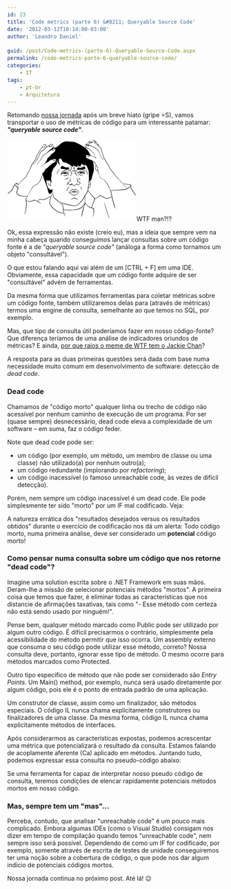 ```yaml
---
id: 23
title: 'Code metrics (parte 6) &#8211; Queryable Source Code'
date: '2012-03-12T10:14:00-03:00'
author: 'Leandro Daniel'

guid: /post/Code-metrics-(parte-6)-Queryable-Source-Code.aspx
permalink: /code-metrics-parte-6-queryable-source-code/
categories:
    - IT
tags:
    - pt-br
    - Arquitetura
---
```


Retomando [nossa jornada](http://leandrodaniel.com/?tag=/Code+Metrics) após um breve hiato (gripe =S), vamos transportar o uso de métricas de código para um interessante patamar: ***"queryable source code"***.

![](/assets/pics/wtfMeme.png)WTF man?!?

Ok, essa expressão não existe (creio eu), mas a ideia que sempre vem na minha cabeça quando conseguimos lançar consultas sobre um código fonte é a de *"queryable source code"* (análoga a forma como tornamos um objeto "consultável").

O que estou falando aqui vai além de um \[CTRL + F\] em uma IDE. Obviamente, essa capacidade que um código fonte adquire de ser "consultável" advém de ferramentas.

Da mesma forma que utilizamos ferramentas para coletar métricas sobre um código fonte, também utilizaremos delas para (através de métricas) termos uma engine de consulta, semelhante ao que temos no SQL, por exemplo.

Mas, que tipo de consulta útil poderíamos fazer em nosso código-fonte? Que diferença teríamos de uma análise de indicadores oriundos de métricas? E ainda, [por que raios o meme de WTF tem o Jackie Chan](http://knowyourmeme.com/memes/my-brain-is-full-of-fk)?

A resposta para as duas primeiras questões será dada com base numa necessidade muito comum em desenvolvimento de software: detecção de *dead code*.

### Dead code

Chamamos de "código morto" qualquer linha ou trecho de código não acessível por nenhum caminho de execução de um programa. Por ser (quase sempre) desnecessário, dead code eleva a complexidade de um software – em suma, faz o código feder.

Note que dead code pode ser:

- um código (por exemplo, um método, um membro de classe ou uma classe) não utilizado(a) por nenhum outro(a);
- um código redundante (implorando por *refactoring*);
- um código inacessível (o famoso unreachable code, às vezes de difícil detecção).

Porém, nem sempre um código inacessível é um dead code. Ele pode simplesmente ter sido "morto" por um IF mal codificado. Veja:

 <script src="https://gist.github.com/2029056.js?file=UnreachableCode.pas" type="text/javascript"></script>

A natureza errática dos "resultados desejados versus os resultados obtidos" durante o exercício de codificação nos dá um alerta: Todo código morto, numa primeira análise, deve ser considerado um **potencial** código morto!

### Como pensar numa consulta sobre um código que nos retorne "dead code"?

Imagine uma solution escrita sobre o .NET Framework em suas mãos. Deram-lhe a missão de selecionar potenciais métodos "mortos". A primeira coisa que temos que fazer, é eliminar todas as características que nos distancie de afirmações taxativas, tais como "- Esse método com certeza não está sendo usado por ninguém!".

Pense bem, qualquer método marcado como Public pode ser utilizado por algum outro código. É difícil precisarmos o contrário, simplesmente pela acessibilidade do método permitir que isso ocorra. Um assembly externo que consuma o seu código pode utilizar esse método, correto? Nossa consulta deve, portanto, ignorar esse tipo de método. O mesmo ocorre para métodos marcados como Protected.

Outro tipo específico de método que não pode ser considerado são *Entry Points*. Um Main() method, por exemplo, nunca será usado diretamente por algum código, pois ele é o ponto de entrada padrão de uma aplicação.

Um construtor de classe, assim como um finalizador, são métodos especiais. O código IL nunca chama explicitamente construtores ou finalizadores de uma classe. Da mesma forma, código IL nunca chama explicitamente métodos de interfaces.

Após considerarmos as características expostas, podemos acrescentar uma métrica que potencializará o resultado da consulta. Estamos falando de acoplamente aferente (Ca) aplicado em métodos. Juntando tudo, podemos expressar essa consulta no pseudo-código abaixo:

 <script src="https://gist.github.com/2021922.js" type="text/javascript"></script>

Se uma ferramenta for capaz de interpretar nosso pseudo código de consulta, teremos condições de elencar rapidamente potenciais métodos mortos em nosso código.

### Mas, sempre tem um "mas"…

Perceba, contudo, que analisar "unreachable code" é um pouco mais complicado. Embora algumas IDEs (como o Visual Studio) consigam nos dizer em tempo de compilação quando temos "unreachable code", nem sempre isso será possível. Dependendo de como um IF for codificado, por exemplo, somente através de escrita de testes de unidade conseguiremos ter uma noção sobre a cobertura de código, o que pode nos dar algum indício de potenciais códigos mortos.

Nossa jornada continua no próximo post. Até lá! 😉
